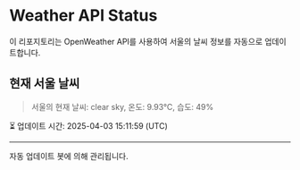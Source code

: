 
# Weather API Status

이 리포지토리는 OpenWeather API를 사용하여 서울의 날씨 정보를 자동으로 업데이트합니다.

## 현재 서울 날씨
> 서울의 현재 날씨: clear sky, 온도: 9.93°C, 습도: 49%

⏳ 업데이트 시간: 2025-04-03 15:11:59 (UTC)

---
자동 업데이트 봇에 의해 관리됩니다.
